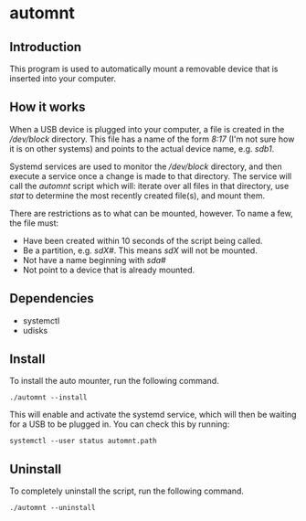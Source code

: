 # automnt

## Introduction

This program is used to automatically mount a removable device that is inserted
into your computer.


## How it works

When a USB device is plugged into your computer, a file is created in the
*/dev/block* directory. This file has a name of the form *8:17* (I'm not sure
how it is on other systems) and points to the actual device name, e.g. *sdb1*.

Systemd services are used to monitor the */dev/block* directory, and then
execute a service once a change is made to that directory. The service will call
the *automnt* script which will: iterate over all files in that directory, use
*stat* to determine the most recently created file(s), and mount them.

There are restrictions as to what can be mounted, however. To name a few, the
file must:
- Have been created within 10 seconds of the script being called.
- Be a partition, e.g. *sdX#*. This means *sdX* will not be mounted.
- Not have a name beginning with *sda#*
- Not point to a device that is already mounted.

## Dependencies

- systemctl
- udisks

## Install

To install the auto mounter, run the following command.
```
./automnt --install
```

This will enable and activate the systemd service, which will then be waiting
for a USB to be plugged in. You can check this by running:
```
systemctl --user status automnt.path
```

## Uninstall

To completely uninstall the script, run the following command.
```
./automnt --uninstall
```
